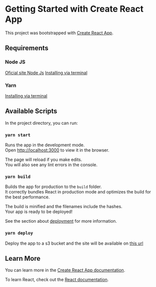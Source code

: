 # Getting Started with Create React App

This project was bootstrapped with [Create React App](https://github.com/facebook/create-react-app).

## Requirements 

### Node JS
[Oficial site Node Js](https://nodejs.org/pt-br/)
[Installing via terminal](https://linuxize.com/post/how-to-install-node-js-on-ubuntu-18.04/)

### Yarn 
[Installing via terminal](https://linuxize.com/post/how-to-install-yarn-on-ubuntu-18-04/)

## Available Scripts

In the project directory, you can run:

### `yarn start`

Runs the app in the development mode.\
Open [http://localhost:3000](http://localhost:3000) to view it in the browser.

The page will reload if you make edits.\
You will also see any lint errors in the console.

### `yarn build`

Builds the app for production to the `build` folder.\
It correctly bundles React in production mode and optimizes the build for the best performance.

The build is minified and the filenames include the hashes.\
Your app is ready to be deployed!

See the section about [deployment](https://facebook.github.io/create-react-app/docs/deployment) for more information.

### `yarn deploy`

Deploy the app to a s3 bucket and the site will be available on [this url](http://gama-judge-poc.s3-website-sa-east-1.amazonaws.com/) 

## Learn More

You can learn more in the [Create React App documentation](https://facebook.github.io/create-react-app/docs/getting-started).

To learn React, check out the [React documentation](https://reactjs.org/).
